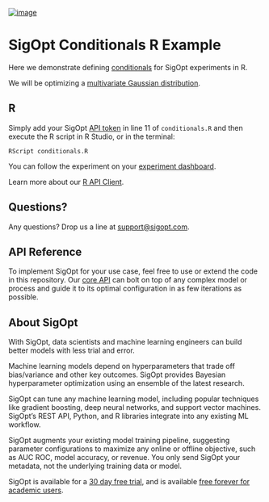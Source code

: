 [![image](https://sigopt.com/static/img/SigOpt_logo_horiz.png?raw=true)](https://sigopt.com)

# SigOpt Conditionals R Example

Here we demonstrate defining [conditionals](https://sigopt.com/docs/overview/conditionals) for SigOpt experiments in R.

We will be optimizing a [multivariate Gaussian distribution](https://en.wikipedia.org/wiki/Multivariate_normal_distribution).

## R
Simply add your SigOpt [API token](https://sigopt.com/docs/overview/authentication) in line 11 of `conditionals.R` and then execute the R script in R Studio, or in the terminal:

```
RScript conditionals.R
```

You can follow the experiment on your [experiment dashboard](https://sigopt.com/experiments).

Learn more about our [R API Client](https://sigopt.com/docs/overview/r).

## Questions?
Any questions? Drop us a line at [support@sigopt.com](mailto:support@sigopt.com).

## API Reference
To implement SigOpt for your use case, feel free to use or extend the code in this repository. Our [core API](https://sigopt.com/docs) can bolt on top of any complex model or process and guide it to its optimal configuration in as few iterations as possible.

## About SigOpt

With SigOpt, data scientists and machine learning engineers can build better models with less trial and error.

Machine learning models depend on hyperparameters that trade off bias/variance and other key outcomes. SigOpt provides Bayesian hyperparameter optimization using an ensemble of the latest research.

SigOpt can tune any machine learning model, including popular techniques like gradient boosting, deep neural networks, and support vector machines. SigOpt’s REST API, Python, and R libraries integrate into any existing ML workflow.

SigOpt augments your existing model training pipeline, suggesting parameter configurations to maximize any online or offline objective, such as AUC ROC, model accuracy, or revenue. You only send SigOpt your metadata, not the underlying training data or model.

SigOpt is available for a [30 day free trial](https://sigopt.com/signup), and is available [free forever for academic users](https://sigopt.com/edu).
